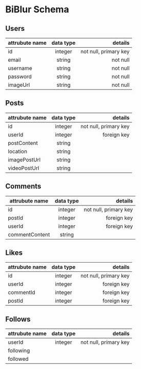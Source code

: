 # BiBlur Schema

## Users

| attrubute name | data type |               details |
| -------------- | :-------: | --------------------: |
| id             |  integer  | not null, primary key |
| email          |  string   |              not null |
| username       |  string   |              not null |
| password       |  string   |              not null |
| imageUrl       |  string   |              not null |


## Posts

| attrubute name | data type |               details |
| -------------- | :-------: | --------------------: |
| id             |  integer  | not null, primary key |
| userId         |  integer  |           foreign key |
| postContent    |  string   |                       |
| location       |  string   |                       |
| imagePostUrl   |  string   |                       |
| videoPostUrl   |  string   |                       |



## Comments

| attrubute name | data type |               details |
| -------------- | :-------: | --------------------: |
| id             |  integer  | not null, primary key |
| postId         |  integer  |           foreign key |
| userId         |  integer  |           foreign key |
| commentContent |  string   |                       |

## Likes

| attrubute name | data type |               details |
| -------------- | :-------: | --------------------: |
| id             |  integer  | not null, primary key |
| userId         |  integer  |           foreign key |
| commentId      |  integer  |           foreign key |
| postId         |  integer  |           foreign key |

## Follows

| attrubute name | data type |               details |
| -------------- | :-------: | --------------------: |
| userId         |  integer  | not null, primary key |
| following      |           |                       |
| followed       |           |                       |
